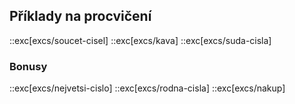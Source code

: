## Příklady na procvičení

::exc[excs/soucet-cisel]
::exc[excs/kava]
::exc[excs/suda-cisla]

### Bonusy

::exc[excs/nejvetsi-cislo]
::exc[excs/rodna-cisla]
::exc[excs/nakup]
